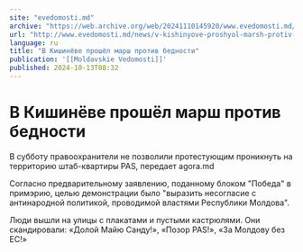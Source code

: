 ```yaml
---
site: "evedomosti.md"
archive: "https://web.archive.org/web/20241110145920/www.evedomosti.md/news/v-kishinyove-proshyol-marsh-protiv-bednosti"
url: "http://www.evedomosti.md/news/v-kishinyove-proshyol-marsh-protiv-bednosti"
language: ru
title: "В Кишинёве прошёл марш против бедности"
publication: '[[Moldavskie Vedomosti]]'
published: 2024-10-13T08:32
---
```


# В Кишинёве прошёл марш против бедности

В субботу правоохранители не позволили протестующим проникнуть на территорию штаб-квартиры PAS, передает agora.md

Согласно предварительному заявлению, поданному блоком "Победа" в примэрию, целью демонстрации было "выразить несогласие с антинародной политикой, проводимой властями Республики Молдова".

Люди вышли на улицы с плакатами и пустыми кастрюлями. Они скандировали: «Долой Майю Санду!», «Позор PAS!», «За Молдову без ЕС!»